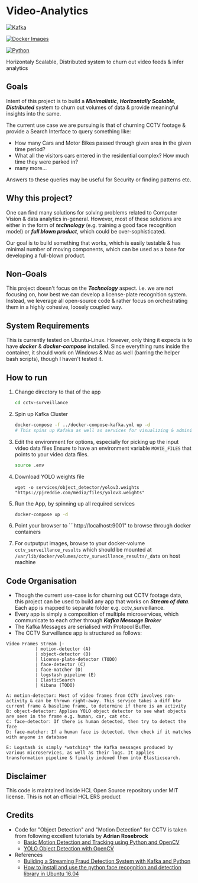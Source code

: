 # Video-Analytics

[![Kafka](https://img.shields.io/badge/streaming_platform-kafka-black.svg?style=flat-square)](https://kafka.apache.org)

[![Docker Images](https://img.shields.io/badge/docker_images-confluent-orange.svg?style=flat-square)](https://github.com/confluentinc/cp-docker-images)

[![Python](https://img.shields.io/badge/python-3.5+-blue.svg?style=flat-square)](https://www.python.org)

Horizontaly Scalable, Distributed system to churn out video feeds &amp; infer analytics

  

## Goals

Intent of this project is to build a ***Minimalistic***, ***Horizontally Scalable***, ***Distributed*** system to churn out volumes of data & provide meaningful insights into the same.

The current use case we are pursuing is that of churning CCTV footage & provide a Search Interface to query something like:

 - How many Cars and Motor Bikes passed through given area in the given time period?
 - What all the visitors cars entered in the residential complex? How much time they were parked in?
- many more...

Answers to these queries may be useful for Security or finding patterns etc.
  

## Why this project?

One can find many solutions for solving problems related to Computer Vision & data analytics in-general. However, most of these solutions are either in the form of ***technology*** (e.g. training a good face recognition model) or ***full blown product***, which could be over-sophisticated.

Our goal is to build something that works, which is easily testable & has minimal number of moving components, which can be used as a base for developing a full-blown product.

  ## Non-Goals
  This project doesn't focus on the ***Technology*** aspect. i.e. we are not focusing on, how best we can develop a license-plate recognition system. Instead, we leverage all open-source code & rather focus on orchestrating them in a highly cohesive, loosely coupled way.

## System Requirements
This is currently tested on Ubuntu-Linux.
However, only thing it expects is to have ***docker*** & ***docker-compose*** installed. Since everything runs inside the container, it should work on Windows & Mac as well (barring the helper bash scripts), though I haven't tested it.
  

## How to run

1. Change directory to that of the app
 
	```sh
	cd cctv-surveillance
	```

2. Spin up Kafka Cluster

	```sh
	docker-compose -f ../docker-compose-kafka.yml up -d
	# This spins up Kafaka as well as services for visualizing & administrating Docker Containers (Portainer) and Kafka message (Kafdrop)
	```

3. Edit the environment for options, especially for picking up the input video data files
   Ensure to have an environment variable ```MOVIE_FILES``` that points to your video data files.
   
	```sh
	source .env
	```

4. Download YOLO weights file
   ```
   wget -o services/object_detector/yolov3.weights "https://pjreddie.com/media/files/yolov3.weights"
   ```


5. Run the App, by spinning up all required services

	```sh
	docker-compose up -d
	```

6. Point your browser to ```http://localhost:9001" to browse through docker containers
   

7. For outputput images, browse to your docker-volume ```cctv_surveillance_results``` which should be mounted at ```/var/lib/docker/volumes/cctv_surveillance_results/_data``` on host machine
   
  

## Code Organisation
  
 - Though the current use-case is for churning out CCTV footage data, this project can be used to build any app that works on ***Stream of data***. Each app is mapped to separate folder e.g. cctv_surveillance.
 - Every app is simply a composition of multiple microservices, which communicate to each other through ***Kafka Message Broker***
 - The Kafka Messages are serialised with Protocol Buffer.
 - The CCTV Surveillance app is structured as follows:
 ```
Video Frames Stream |-
		    | motion-detector (A)
		    | object-detector (B)
		    | license-plate-detector (TODO)
		    | face-detector (C)
		    | face-matcher (D)
		    | logstash pipeline (E)
		    | ElasticSearch	
		    | Kibana (TODO) 			 
 ```
 ```
 A: motion-detector: Most of video frames from CCTV involves non-activity & can be thrown right-away. This service takes a diff btw current frame & baseline frame, to determine if there is an activity
 B: object-detector: Applies YOLO object detector to see what objects are seen in the frame e.g. human, car, cat etc.
 C: face-detector: If there is human detected, then try to detect the face
 D: face-matcher: If a human face is detected, then check if it matches with anyone in database

E: Logstash is simply *watching* the Kafka messages produced by various microservices, as well as their logs. It applies transformation pipeline & finally indexed them into Elasticsearch.
 ```
  
## Disclaimer

This code is maintained inside HCL Open Source repository under MIT license. This is not an official HCL ERS product
 

## Credits

 - Code for "Object Detection" and "Motion Detection" for CCTV is taken from following excellent tutorials by **Adrian Rosebrock**
	 - [Basic Motion Detection and Tracking using Python and OpenCV](https://www.pyimagesearch.com/2015/05/25/basic-motion-detection-and-tracking-with-python-and-opencv/)
	 - [YOLO Object Detection with OpenCV](https://www.pyimagesearch.com/2018/11/12/yolo-object-detection-with-opencv/)
- References
	- [Building a Streaming Fraud Detection System with Kafka and Python](https://florimond.dev/blog/articles/2018/09/building-a-streaming-fraud-detection-system-with-kafka-and-python/)
	- [How to install and use the python face recognition and detection library in Ubuntu 16.04](https://ourcodeworld.com/articles/read/841/how-to-install-and-use-the-python-face-recognition-and-detection-library-in-ubuntu-16-04)
  

